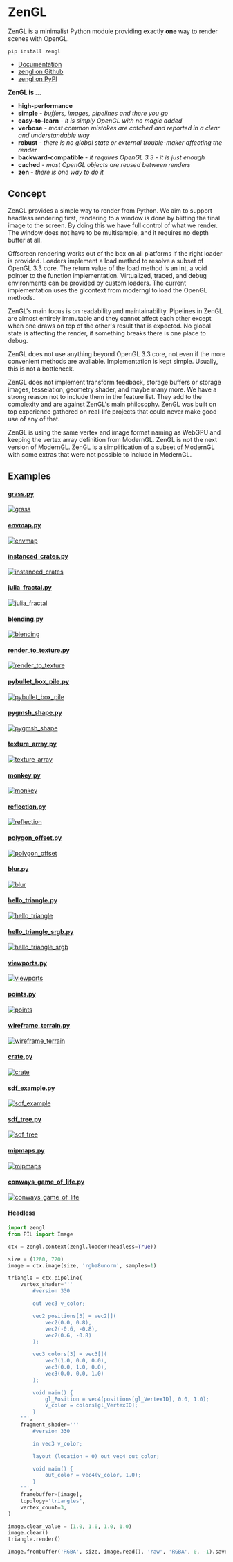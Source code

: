 # ZenGL

ZenGL is a minimalist Python module providing exactly **one** way to render scenes with OpenGL.

```
pip install zengl
```

- [Documentation](https://zengl.readthedocs.io/)
- [zengl on Github](https://github.com/szabolcsdombi/zengl/)
- [zengl on PyPI](https://pypi.org/project/zengl/)

**ZenGL is ...**

- **high-performance**
- **simple** - *buffers, images, pipelines and there you go*
- **easy-to-learn** - *it is simply OpenGL with no magic added*
- **verbose** - *most common mistakes are catched and reported in a clear and understandable way*
- **robust** - *there is no global state or external trouble-maker affecting the render*
- **backward-compatible** - *it requires OpenGL 3.3 - it is just enough*
- **cached** - *most OpenGL objects are reused between renders*
- **zen** - *there is one way to do it*

## Concept

ZenGL provides a simple way to render from Python. We aim to support headless rendering first,
rendering to a window is done by blitting the final image to the screen. By doing this we have full control of
what we render. The window does not have to be multisample, and it requires no depth buffer at all.

Offscreen rendering works out of the box on all platforms if the right loader is provided.
Loaders implement a load method to resolve a subset of OpenGL 3.3 core. The return value of the load method is
an int, a void pointer to the function implementation.
Virtualized, traced, and debug environments can be provided by custom loaders.
The current implementation uses the glcontext from moderngl to load the OpenGL methods.

ZenGL's main focus is on readability and maintainability. Pipelines in ZenGL are almost entirely immutable and they
cannot affect each other except when one draws on top of the other's result that is expected.
No global state is affecting the render, if something breaks there is one place to debug.

ZenGL does not use anything beyond OpenGL 3.3 core, not even if the more convenient methods are available.
Implementation is kept simple. Usually, this is not a bottleneck.

ZenGL does not implement transform feedback, storage buffers or storage images, tesselation, geometry shader, and maybe many more.
We have a strong reason not to include them in the feature list. They add to the complexity and are against ZenGL's main philosophy.
ZenGL was built on top experience gathered on real-life projects that could never make good use of any of that.

ZenGL is using the same vertex and image format naming as WebGPU and keeping the vertex array definition from ModernGL.
ZenGL is not the next version of ModernGL. ZenGL is a simplification of a subset of ModernGL with some extras
that were not possible to include in ModernGL.

## Examples

#### [grass.py](https://github.com/szabolcsdombi/zengl/blob/main/examples/grass.py)

[![grass](https://github.com/szabolcsdombi/zengl/raw/examples/grass.png)](#)

#### [envmap.py](https://github.com/szabolcsdombi/zengl/blob/main/examples/envmap.py)

[![envmap](https://github.com/szabolcsdombi/zengl/raw/examples/envmap.png)](#)

#### [instanced_crates.py](https://github.com/szabolcsdombi/zengl/blob/main/examples/instanced_crates.py)

[![instanced_crates](https://github.com/szabolcsdombi/zengl/raw/examples/instanced_crates.png)](#)

#### [julia_fractal.py](https://github.com/szabolcsdombi/zengl/blob/main/examples/julia_fractal.py)

[![julia_fractal](https://github.com/szabolcsdombi/zengl/raw/examples/julia_fractal.png)](#)

#### [blending.py](https://github.com/szabolcsdombi/zengl/blob/main/examples/blending.py)

[![blending](https://github.com/szabolcsdombi/zengl/raw/examples/blending.png)](#)

#### [render_to_texture.py](https://github.com/szabolcsdombi/zengl/blob/main/examples/render_to_texture.py)

[![render_to_texture](https://github.com/szabolcsdombi/zengl/raw/examples/render_to_texture.png)](#)

#### [pybullet_box_pile.py](https://github.com/szabolcsdombi/zengl/blob/main/examples/pybullet_box_pile.py)

[![pybullet_box_pile](https://github.com/szabolcsdombi/zengl/raw/examples/pybullet_box_pile.png)](#)

#### [pygmsh_shape.py](https://github.com/szabolcsdombi/zengl/blob/main/examples/pygmsh_shape.py)

[![pygmsh_shape](https://github.com/szabolcsdombi/zengl/raw/examples/pygmsh_shape.png)](#)

#### [texture_array.py](https://github.com/szabolcsdombi/zengl/blob/main/examples/texture_array.py)

[![texture_array](https://github.com/szabolcsdombi/zengl/raw/examples/texture_array.png)](#)

#### [monkey.py](https://github.com/szabolcsdombi/zengl/blob/main/examples/monkey.py)

[![monkey](https://github.com/szabolcsdombi/zengl/raw/examples/monkey.png)](#)

#### [reflection.py](https://github.com/szabolcsdombi/zengl/blob/main/examples/reflection.py)

[![reflection](https://github.com/szabolcsdombi/zengl/raw/examples/reflection.png)](#)

#### [polygon_offset.py](https://github.com/szabolcsdombi/zengl/blob/main/examples/polygon_offset.py)

[![polygon_offset](https://github.com/szabolcsdombi/zengl/raw/examples/polygon_offset.png)](#)

#### [blur.py](https://github.com/szabolcsdombi/zengl/blob/main/examples/blur.py)

[![blur](https://github.com/szabolcsdombi/zengl/raw/examples/blur.png)](#)

#### [hello_triangle.py](https://github.com/szabolcsdombi/zengl/blob/main/examples/hello_triangle.py)

[![hello_triangle](https://github.com/szabolcsdombi/zengl/raw/examples/hello_triangle.png)](#)

#### [hello_triangle_srgb.py](https://github.com/szabolcsdombi/zengl/blob/main/examples/hello_triangle_srgb.py)

[![hello_triangle_srgb](https://github.com/szabolcsdombi/zengl/raw/examples/hello_triangle_srgb.png)](#)

#### [viewports.py](https://github.com/szabolcsdombi/zengl/blob/main/examples/viewports.py)

[![viewports](https://github.com/szabolcsdombi/zengl/raw/examples/viewports.png)](#)

#### [points.py](https://github.com/szabolcsdombi/zengl/blob/main/examples/points.py)

[![points](https://github.com/szabolcsdombi/zengl/raw/examples/points.png)](#)

#### [wireframe_terrain.py](https://github.com/szabolcsdombi/zengl/blob/main/examples/wireframe_terrain.py)

[![wireframe_terrain](https://github.com/szabolcsdombi/zengl/raw/examples/wireframe_terrain.png)](#)

#### [crate.py](https://github.com/szabolcsdombi/zengl/blob/main/examples/crate.py)

[![crate](https://github.com/szabolcsdombi/zengl/raw/examples/crate.png)](#)

#### [sdf_example.py](https://github.com/szabolcsdombi/zengl/blob/main/examples/sdf_example.py)

[![sdf_example](https://github.com/szabolcsdombi/zengl/raw/examples/sdf_example.png)](#)

#### [sdf_tree.py](https://github.com/szabolcsdombi/zengl/blob/main/examples/sdf_tree.py)

[![sdf_tree](https://github.com/szabolcsdombi/zengl/raw/examples/sdf_tree.png)](#)

#### [mipmaps.py](https://github.com/szabolcsdombi/zengl/blob/main/examples/mipmaps.py)

[![mipmaps](https://github.com/szabolcsdombi/zengl/raw/examples/mipmaps.png)](#)

#### [conways_game_of_life.py](https://github.com/szabolcsdombi/zengl/blob/main/examples/conways_game_of_life.py)

[![conways_game_of_life](https://github.com/szabolcsdombi/zengl/raw/examples/conways_game_of_life.png)](#)

#### Headless

```py
import zengl
from PIL import Image

ctx = zengl.context(zengl.loader(headless=True))

size = (1280, 720)
image = ctx.image(size, 'rgba8unorm', samples=1)

triangle = ctx.pipeline(
    vertex_shader='''
        #version 330

        out vec3 v_color;

        vec2 positions[3] = vec2[](
            vec2(0.0, 0.8),
            vec2(-0.6, -0.8),
            vec2(0.6, -0.8)
        );

        vec3 colors[3] = vec3[](
            vec3(1.0, 0.0, 0.0),
            vec3(0.0, 1.0, 0.0),
            vec3(0.0, 0.0, 1.0)
        );

        void main() {
            gl_Position = vec4(positions[gl_VertexID], 0.0, 1.0);
            v_color = colors[gl_VertexID];
        }
    ''',
    fragment_shader='''
        #version 330

        in vec3 v_color;

        layout (location = 0) out vec4 out_color;

        void main() {
            out_color = vec4(v_color, 1.0);
        }
    ''',
    framebuffer=[image],
    topology='triangles',
    vertex_count=3,
)

image.clear_value = (1.0, 1.0, 1.0, 1.0)
image.clear()
triangle.render()

Image.frombuffer('RGBA', size, image.read(), 'raw', 'RGBA', 0, -1).save('hello.png')
```
